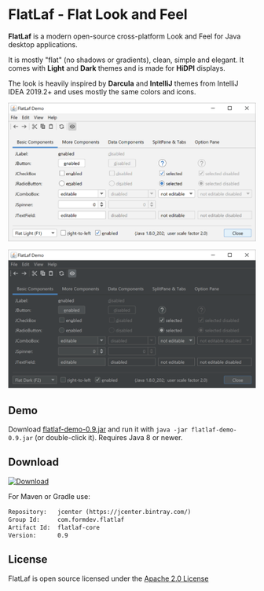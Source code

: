 FlatLaf - Flat Look and Feel
============================

**FlatLaf** is a modern open-source cross-platform Look and Feel for Java
desktop applications.

It is mostly "flat" (no shadows or gradients), clean, simple and elegant. It
comes with **Light** and **Dark** themes and is made for **HiDPI** displays.

The look is heavily inspired by **Darcula** and **IntelliJ** themes from
IntelliJ IDEA 2019.2+ and uses mostly the same colors and icons.

![Flat Light Demo](images/FlatLightDemo.png)

![Flat Dark Demo](images/FlatDarkDemo.png)


Demo
----

Download
[flatlaf-demo-0.9.jar](https://download.formdev.com/flatlaf/flatlaf-demo-0.9.jar)
and run it with `java -jar flatlaf-demo-0.9.jar` (or double-click it). Requires
Java 8 or newer.


Download
--------

[ ![Download](https://api.bintray.com/packages/jformdesigner/flatlaf/flatlaf-core/images/download.svg) ](https://bintray.com/jformdesigner/flatlaf/flatlaf-core/_latestVersion)

For Maven or Gradle use:

    Repository:   jcenter (https://jcenter.bintray.com/) 
    Group Id:     com.formdev.flatlaf
    Artifact Id:  flatlaf-core
    Version:      0.9


License
-------

FlatLaf is open source licensed under the [Apache 2.0 License](LICENSE)
